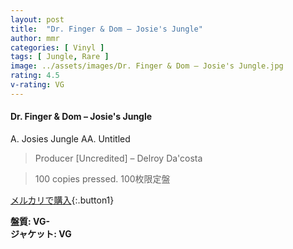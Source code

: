 ```yaml
---
layout: post
title:  "Dr. Finger & Dom – Josie's Jungle"
author: mmr
categories: [ Vinyl ]
tags: [ Jungle, Rare ]
image: ../assets/images/Dr. Finger & Dom – Josie's Jungle.jpg
rating: 4.5
v-rating: VG
---
```


#### Dr. Finger & Dom – Josie's Jungle

A. Josies Jungle
AA. Untitled

> Producer [Uncredited] – Delroy Da'costa

> 100 copies pressed. 100枚限定盤



[メルカリで購入](https://jp.mercari.com/item/m10144197064){:.button1}


<div class="mt-4 mb-4 d-flex align-items-center">
<strong class="mr-1">盤質: VG-</strong>
</div>
<div class="mt-4 mb-4 d-flex align-items-center">
<strong class="mr-1">ジャケット: VG</strong>
</div>
